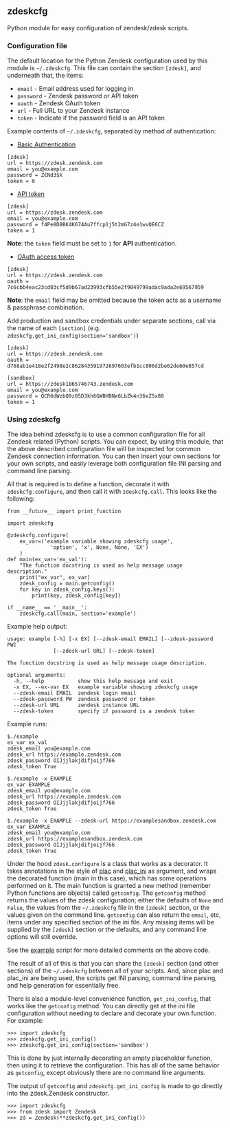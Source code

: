 ## zdeskcfg

Python module for easy configuration of zendesk/zdesk scripts.

### Configuration file

The default location for the Python Zendesk configuration used by this module
is `~/.zdeskcfg`. This file can contain the section `[zdesk]`, and underneath
that, the items:

* `email` - Email address used for logging in
* `password` - Zendesk password or API token
* `oauth` - Zendesk OAuth token
* `url` - Full URL to your Zendesk instance
* `token` - Indicate if the password field is an API token

Example contents of `~/.zdeskcfg`, separated by method of authentication:

* [Basic Authentication](https://developer.zendesk.com/rest_api/docs/support/introduction#basic-authentication)
```
[zdesk]
url = https://zdesk.zendesk.com
email = you@example.com
password = Z€Nd3$k
token = 0
```

* [API token](https://developer.zendesk.com/rest_api/docs/support/introduction#api-token)
```
[zdesk]
url = https://zdesk.zendesk.com
email = you@example.com
password = f4Pe8DBBK4K674Au7ffcp1j5t2mG7z4e1wvQE6CZ
token = 1
```

**Note**: the `token` field must be set to `1` for **API** authentication.

* [OAuth access token](https://developer.zendesk.com/rest_api/docs/support/introduction#oauth-access-token)
```
[zdesk]
url = https://zdesk.zendesk.com
oauth = 7c6cbb4eac23cd03cf5d9b67ad23993cfb55e2f9049799adac9ada2e69567959
```

**Note**: the `email` field may be omitted because the token acts as a
username & passphrase combination.

Add production and sandbox credentials under separate sections, call via the
name of each `[section]` (e.g. `zdeskcfg.get_ini_config(section='sandbox')`)
```
[zdesk]
url = https://zdesk.zendesk.com
oauth = d768ab1e418e2f2498e2c862843591972697603efb1cc806d2be62de60e857cd

[sandbox]
url = https://zdesk1865746743.zendesk.com
email = you@example.com
password = QCR6dWzbQ9z85D3kh6GWBHBNe6LbZk4n36eZ5x88
token = 1
```

### Using zdeskcfg

The idea behind zdeskcfg is to use a common configuration file for all Zendesk
related (Python) scripts. You can expect, by using this module, that the above
described configuration file will be inspected for common Zendesk connection
information. You can then insert your own sections for your own scripts, and
easily leverage both configuration file INI parsing and command line parsing.

All that is required is to define a function, decorate it with
`zdeskcfg.configure`,  and then call it with `zdeskcfg.call`. This looks like
the following:

    from __future__ import print_function

    import zdeskcfg

    @zdeskcfg.configure(
        ex_var=('example variable showing zdeskcfg usage',
                  'option', 'x', None, None, 'EX')
        )
    def main(ex_var='ex_val'):
        "The function docstring is used as help message usage description."
        print("ex_var", ex_var)
        zdesk_config = main.getconfig()
        for key in zdesk_config.keys():
            print(key, zdesk_config[key])

    if __name__ == '__main__':
        zdeskcfg.call(main, section='example')

Example help output:

    usage: example [-h] [-x EX] [--zdesk-email EMAIL] [--zdesk-password PW]
                   [--zdesk-url URL] [--zdesk-token]

    The function docstring is used as help message usage description.

    optional arguments:
      -h, --help           show this help message and exit
      -x EX, --ex-var EX   example variable showing zdeskcfg usage
      --zdesk-email EMAIL  zendesk login email
      --zdesk-password PW  zendesk password or token
      --zdesk-url URL      zendesk instance URL
      --zdesk-token        specify if password is a zendesk token

Example runs:

    $./example
    ex_var ex_val
    zdesk_email you@example.com
    zdesk_url https://example.zendesk.com
    zdesk_password OIJjjlakjdifjoijf766
    zdesk_token True

    $./example -x EXAMPLE
    ex_var EXAMPLE
    zdesk_email you@example.com
    zdesk_url https://example.zendesk.com
    zdesk_password OIJjjlakjdifjoijf766
    zdesk_token True

    $./example -x EXAMPLE --zdesk-url https://examplesandbox.zendesk.com
    ex_var EXAMPLE
    zdesk_email you@example.com
    zdesk_url https://examplesandbox.zendesk.com
    zdesk_password OIJjjlakjdifjoijf766
    zdesk_token True


Under the hood `zdesk.configure` is a class that works as a decorator. It takes
annotations in the style of [plac](https://code.google.com/p/plac/) and
[plac\_ini](https://github.com/fprimex/plac_ini) as argument, and wraps the
decorated function (main in this case), which has some operations performed on
it. The main function is granted a new method (remember Python functions are
objects) called `getconfig`. The `getconfig` method returns the values of the
zdesk configuration; either the defaults of `None` and `False`, the values from
the `~/.zdeskcfg` file in the `[zdesk]` section, or the values given on the
command line. `getconfig` can also return the `email`, etc, items under any
specified section of the ini file. Any missing items will be supplied by the
`[zdesk]` section or the defaults, and any command line options will still
override.

See the [example](https://github.com/fprimex/zdeskcfg/blob/master/example)
script for more detailed comments on the above code.

The result of all of this is that you can share the `[zdesk]` section (and
other sections) of the `~/.zdeskcfg` between all of your scripts. And, since
plac and plac\_ini are being used, the scripts get INI parsing, command line
parsing, and help generation for essentially free.

There is also a module-level convenience function, `get_ini_config`, that works
like the `getconfig` method. You can directly get at the ini file configuration
without needing to declare and decorate your own function. For example:

    >>> import zdeskcfg
    >>> zdeskcfg.get_ini_config()
    >>> zdeskcfg.get_ini_config(section='sandbox')

This is done by just internally decorating an empty placeholder function, then
using it to retrieve the configuration. This has all of the same behavior as
`getconfig`, except obviously there are no command line arguments.

The output of `getconfig` and `zdeskcfg.get_ini_config` is made to go directly
into the zdesk.Zendesk constructor.

    >>> import zdeskcfg
    >>> from zdesk import Zendesk
    >>> zd = Zendesk(**zdeskcfg.get_ini_config())

